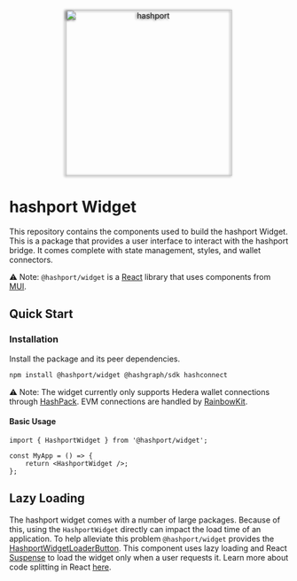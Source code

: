 <style>
    .hashport {
        filter: drop-shadow(-2px 1px 2px rgba(0,0,0,0.75));
    }
</style>
<p align="center">
    <a href="https://www.hashport.network/"><img class="hashport" width="300px" src="https://hashport.network/wp-content/uploads/hashport-logo-dark.svg" alt="hashport"></a>
</p>

# hashport Widget

This repository contains the components used to build the hashport Widget. This is a package that provides a user interface to interact with the hashport bridge. It comes complete with state management, styles, and wallet connectors.

&#9888; Note: `@hashport/widget` is a [React](https://reactjs.org/) library that uses components from [MUI](https://mui.com/).

## Quick Start

### Installation

Install the package and its peer dependencies.

```bash
npm install @hashport/widget @hashgraph/sdk hashconnect
```

&#9888; Note: The widget currently only supports Hedera wallet connections through [HashPack](https://www.hashpack.app/). EVM connections are handled by [RainbowKit](https://www.rainbowkit.com/).

#### Basic Usage

```tsx
import { HashportWidget } from '@hashport/widget';

const MyApp = () => {
    return <HashportWidget />;
};
```

## Lazy Loading

The hashport widget comes with a number of large packages. Because of this, using the `HashportWidget` directly can impact the load time of an application. To help alleviate this problem `@hashport/widget` provides the [HashportWidgetLoaderButton](./src/components/Widget/HashportWidgetLoaderButton.tsx). This component uses lazy loading and React [Suspense](https://react.dev/reference/react/Suspense) to load the widget only when a user requests it. Learn more about code splitting in React [here](https://react.dev/reference/react/lazy#suspense-for-code-splitting).
